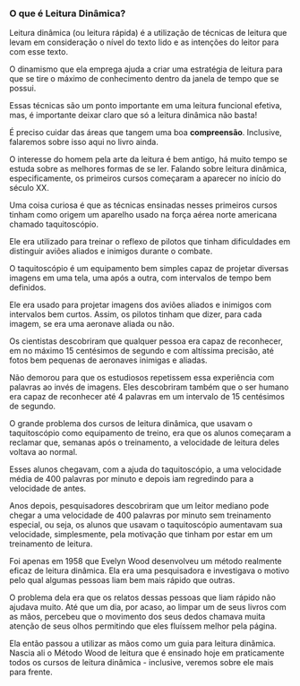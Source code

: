 ### O que é Leitura Dinâmica?

Leitura dinâmica (ou leitura rápida) é a utilização de técnicas de leitura que levam em consideração o nível do texto lido e as intenções do leitor para com esse texto.

O dinamismo que ela emprega ajuda a criar uma estratégia de leitura para que se tire o máximo de conhecimento dentro da janela de tempo que se possui.

Essas técnicas são um ponto importante em uma leitura funcional efetiva, mas, é importante deixar claro que só a leitura dinâmica não basta! 

É preciso cuidar das áreas que tangem uma boa **compreensão**. Inclusive, falaremos sobre isso aqui no livro ainda.

O interesse do homem pela arte da leitura é bem antigo, há muito tempo se estuda sobre as melhores formas de se ler. Falando sobre leitura dinâmica, especificamente, os primeiros cursos começaram a aparecer no início do século XX.

Uma coisa curiosa é que as técnicas ensinadas nesses primeiros cursos tinham como origem um aparelho usado na força aérea norte americana chamado taquitoscópio.

Ele era utilizado para treinar o reflexo de pilotos que tinham dificuldades em distinguir aviões aliados e inimigos durante o combate.

O taquitoscópio é um equipamento bem simples capaz de projetar diversas imagens em uma tela, uma após a outra, com intervalos de tempo bem definidos.

Ele era usado para projetar imagens dos aviões aliados e inimigos com intervalos bem curtos. Assim, os pilotos tinham que dizer, para cada imagem, se era uma aeronave aliada ou não.

Os cientistas descobriram que qualquer pessoa era capaz de reconhecer, em no máximo 15 centésimos de segundo e com altíssima precisão, até fotos bem pequenas de aeronaves inimigas e aliadas.

Não demorou para que os estudiosos repetissem essa experiência com palavras ao invés de imagens. Eles descobriram também que o ser humano era capaz de reconhecer até 4 palavras em um intervalo de 15 centésimos de segundo.

O grande problema dos cursos de leitura dinâmica, que usavam o taquitoscópio como equipamento de treino, era que os alunos começaram a reclamar que, semanas após o treinamento, a velocidade de leitura deles voltava ao normal.

Esses alunos chegavam, com a ajuda do taquitoscópio, a uma velocidade média de 400 palavras por minuto e depois iam regredindo para a velocidade de antes.

Anos depois, pesquisadores descobriram que um leitor mediano pode chegar a uma velocidade de 400 palavras por minuto sem treinamento especial, ou seja, os alunos que usavam o taquitoscópio aumentavam sua velocidade, simplesmente, pela motivação que tinham por estar em um treinamento de leitura.

Foi apenas em 1958 que Evelyn Wood desenvolveu um método realmente eficaz de leitura dinâmica. Ela era uma pesquisadora e investigava o motivo pelo qual algumas pessoas liam bem mais rápido que outras. 

O problema dela era que os relatos dessas pessoas que liam rápido não ajudava muito. Até que um dia, por acaso, ao limpar um de seus livros com as mãos, percebeu que o movimento dos seus dedos chamava muita atenção de seus olhos permitindo que eles fluíssem melhor pela página. 

Ela então passou a utilizar as mãos como um guia para leitura dinâmica. Nascia ali o Método Wood de leitura que é ensinado hoje em praticamente todos os cursos de leitura dinâmica - inclusive, veremos sobre ele mais para frente.
